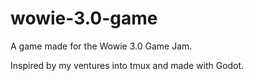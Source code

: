 # wowie-3.0-game

A game made for the Wowie 3.0 Game Jam.

Inspired by my ventures into tmux and made with Godot.
